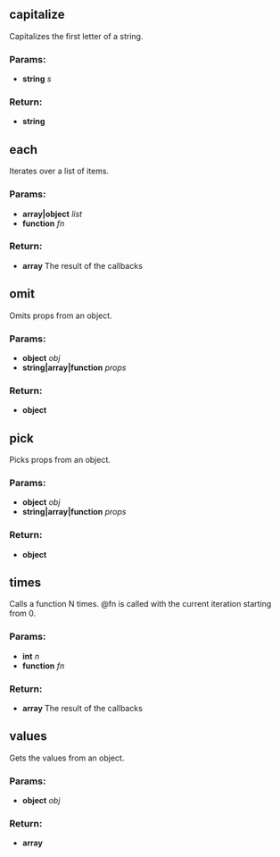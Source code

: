 

<!-- Start lib/capitalize.js -->

## capitalize

Capitalizes the first letter of a string.

### Params:

* **string** *s* 

### Return:

* **string** 

<!-- End lib/capitalize.js -->

<!-- Start lib/each.js -->

## each

Iterates over a list of items.

### Params:

* **array|object** *list* 
* **function** *fn* 

### Return:

* **array** The result of the callbacks

<!-- End lib/each.js -->

<!-- Start lib/index.js -->

<!-- End lib/index.js -->

<!-- Start lib/omit.js -->

## omit

Omits props from an object.

### Params:

* **object** *obj* 
* **string|array|function** *props* 

### Return:

* **object** 

<!-- End lib/omit.js -->

<!-- Start lib/pick.js -->

## pick

Picks props from an object.

### Params:

* **object** *obj* 
* **string|array|function** *props* 

### Return:

* **object** 

<!-- End lib/pick.js -->

<!-- Start lib/times.js -->

## times

Calls a function N times. @fn is called with the current iteration
starting from 0.

### Params:

* **int** *n* 
* **function** *fn* 

### Return:

* **array** The result of the callbacks

<!-- End lib/times.js -->

<!-- Start lib/values.js -->

## values

Gets the values from an object.

### Params:

* **object** *obj* 

### Return:

* **array** 

<!-- End lib/values.js -->

